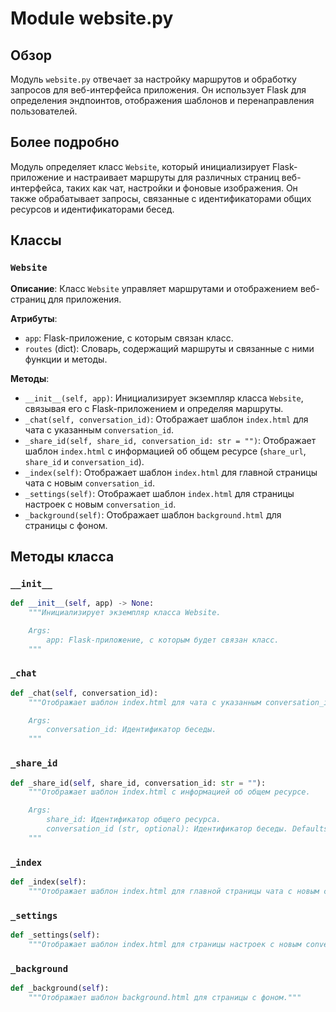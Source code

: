 # Module website.py

## Обзор

Модуль `website.py` отвечает за настройку маршрутов и обработку запросов для веб-интерфейса приложения. Он использует Flask для определения эндпоинтов, отображения шаблонов и перенаправления пользователей.

## Более подробно

Модуль определяет класс `Website`, который инициализирует Flask-приложение и настраивает маршруты для различных страниц веб-интерфейса, таких как чат, настройки и фоновые изображения. Он также обрабатывает запросы, связанные с идентификаторами общих ресурсов и идентификаторами бесед.

## Классы

### `Website`

**Описание**: Класс `Website` управляет маршрутами и отображением веб-страниц для приложения.

**Атрибуты**:

-   `app`: Flask-приложение, с которым связан класс.
-   `routes` (dict): Словарь, содержащий маршруты и связанные с ними функции и методы.

**Методы**:

-   `__init__(self, app)`: Инициализирует экземпляр класса `Website`, связывая его с Flask-приложением и определяя маршруты.
-   `_chat(self, conversation_id)`: Отображает шаблон `index.html` для чата с указанным `conversation_id`.
-   `_share_id(self, share_id, conversation_id: str = "")`: Отображает шаблон `index.html` с информацией об общем ресурсе (`share_url`, `share_id` и `conversation_id`).
-   `_index(self)`: Отображает шаблон `index.html` для главной страницы чата с новым `conversation_id`.
-   `_settings(self)`: Отображает шаблон `index.html` для страницы настроек с новым `conversation_id`.
-   `_background(self)`: Отображает шаблон `background.html` для страницы с фоном.

## Методы класса

### `__init__`

```python
def __init__(self, app) -> None:
    """Инициализирует экземпляр класса Website.

    Args:
        app: Flask-приложение, с которым будет связан класс.
    """
```

### `_chat`

```python
def _chat(self, conversation_id):
    """Отображает шаблон index.html для чата с указанным conversation_id.

    Args:
        conversation_id: Идентификатор беседы.
    """
```

### `_share_id`

```python
def _share_id(self, share_id, conversation_id: str = ""):
    """Отображает шаблон index.html с информацией об общем ресурсе.

    Args:
        share_id: Идентификатор общего ресурса.
        conversation_id (str, optional): Идентификатор беседы. Defaults to "".
    """
```

### `_index`

```python
def _index(self):
    """Отображает шаблон index.html для главной страницы чата с новым conversation_id."""
```

### `_settings`

```python
def _settings(self):
    """Отображает шаблон index.html для страницы настроек с новым conversation_id."""
```

### `_background`

```python
def _background(self):
    """Отображает шаблон background.html для страницы с фоном."""